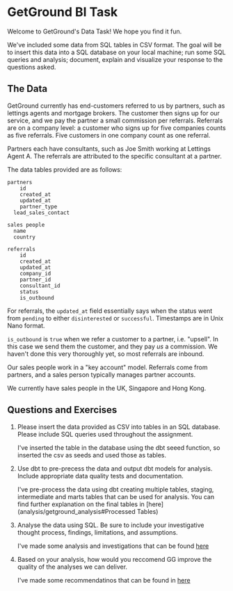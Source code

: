 # GetGround BI Task

Welcome to GetGround's Data Task! We hope you find it fun.

We've included some data from SQL tables in CSV format. The goal will be to insert this data into a SQL database on your local machine; run some SQL queries and analysis; document, explain and visualize your response to the questions asked.

## The Data

GetGround currently has end-customers referred to us by partners, such as lettings agents and mortgage brokers. The customer then signs up for our service, and we pay the partner a small commission per referrals. Referrals are on a company level: a customer who signs up for five companies counts as five referrals. Five customers in one company count as one referral.

Partners each have consultants, such as Joe Smith working at Lettings Agent A. The referrals are attributed to the specific consultant at a partner.

The data tables provided are as follows:

```
partners
	id
	created_at
	updated_at
	partner_type
  lead_sales_contact
```

```
sales people
  name
  country
```

```
referrals
	id
	created_at
	updated_at
  	company_id
	partner_id
	consultant_id
	status
	is_outbound
```


For referrals, the `updated_at` field essentially says when the status went from `pending` to either `disinterested` or `successful`. Timestamps are in Unix Nano format.

`is_outbound` is `true` when we refer a customer to a partner, i.e. "upsell". In this case we send them the customer, and they pay _us_ a commission. We haven't done this very thoroughly yet, so most referrals are inbound.

Our sales people work in a "key account" model. Referrals come from partners, and a sales person typically manages partner accounts.

We currently have sales people in the UK, Singapore and Hong Kong.

## Questions and Exercises

1. Please insert the data provided as CSV into tables in an SQL database. Please include SQL queries used throughout the assignment.
    
    I've inserted the table in the database using the dbt seeed function, so inserted the csv as seeds and used those as tables.

2. Use dbt to pre-precess the data and output dbt models for analysis. Include appropriate data quality tests and documentation.

    I've pre-process the data using dbt creating multiple tables, staging, intermediate and marts tables that can be used for analysis. You can find further explanation on the final tables in [here](analysis/getground_analysis#Processed Tables)

3. Analyse the data using SQL. Be sure to include your investigative thought process, findings, limitations, and assumptions.

    I've made some analysis and investigations that can be found [here](analysis/getground_analysis#Analysis)

4. Based on your analysis, how would you reccomend GG improve the quality of the analyses we can deliver.

    I've made some recommendatinos that can be found in [here](analysis/getground_analysis#Conclusion)